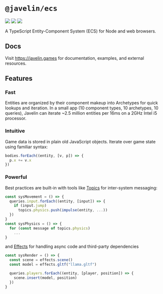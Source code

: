 # `@javelin/ecs`

![](https://camo.githubusercontent.com/36d0620c487aed9687926c052da8f57bb3361997/68747470733a2f2f666c61742e62616467656e2e6e65742f62616467652f6c6963656e73652f4d49542f707572706c65)
![](https://camo.githubusercontent.com/e31c52c59d5035f3abb502ef36e4b7b5a10eb173/68747470733a2f2f666c61742e62616467656e2e6e65742f62616467652f69636f6e2f547970655363726970743f69636f6e3d74797065736372697074266c6162656c)
![](https://flat.badgen.net/bundlephobia/minzip/@javelin/ecs)

A TypeScript Entity-Component System (ECS) for Node and web browsers.

## Docs

Visit https://javelin.games for documentation, examples, and external resources.

## Features

### Fast

Entities are organized by their component makeup into Archetypes for quick lookups and iteration. In a small app (10 component types, 10 archetypes, 10 queries), Javelin can iterate ~2.5 million entities per 16ms on a 2GHz Intel i5 processor.

### Intuitive

Game data is stored in plain old JavaScript objects. Iterate over game state using familiar syntax:

```ts
bodies.forEach((entity, [v, p]) => {
  p.x += v.x
})
```

### Powerful

Best practices are built-in with tools like [Topics](https://javelin.games/ecs/topics) for inter-system messaging:

```ts
const sysMovement = () => {
  queries.input.forEach((entity, [input]) => {
    if (input.jump)
      topics.physics.push(impulse(entity, ...))
  })
}
const sysPhysics = () => {
  for (const message of topics.physics)
    ...
}
```

and [Effects](https://javelin.games/ecs/effects) for handling async code and third-party dependencies

```ts
const sysRender = () => {
  const scene = effects.scene()
  const model = effects.gltf("llama.gltf")

  queries.players.forEach((entity, [player, position]) => {
    scene.insert(model, position)
  })
}
```
